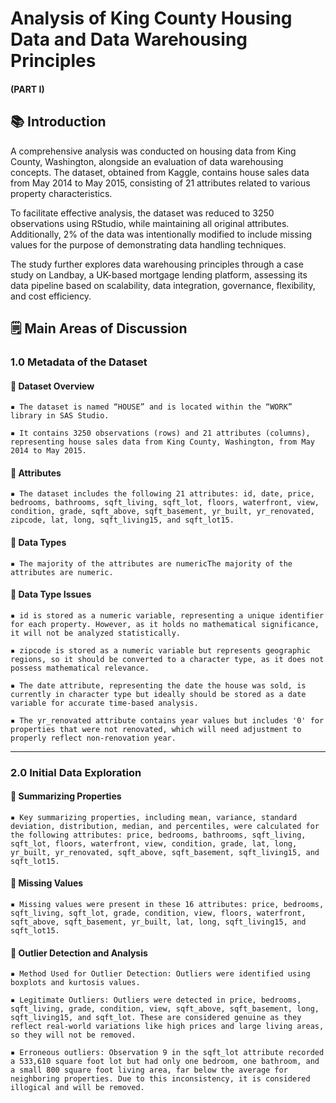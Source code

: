 # Analysis of King County Housing Data and Data Warehousing Principles

#### (PART I)

## 📚 Introduction

A comprehensive analysis was conducted on housing data from King County, Washington, alongside an evaluation of data warehousing concepts. The dataset, obtained from Kaggle, contains house sales data from May 2014 to May 2015, consisting of 21 attributes related to various property characteristics. 

To facilitate effective analysis, the dataset was reduced to 3250 observations using RStudio, while maintaining all original attributes. Additionally, 2% of the data was intentionally modified to include missing values for the purpose of demonstrating data handling techniques. 

The study further explores data warehousing principles through a case study on Landbay, a UK-based mortgage lending platform, assessing its data pipeline based on scalability, data integration, governance, flexibility, and cost efficiency.

## 🗒️ Main Areas of Discussion

### 1.0 Metadata of the Dataset

#### 📌 Dataset Overview

    ▪️ The dataset is named “HOUSE” and is located within the “WORK” library in SAS Studio.
    
    ▪️ It contains 3250 observations (rows) and 21 attributes (columns), representing house sales data from King County, Washington, from May 2014 to May 2015.
    
#### 📌 Attributes

    ▪️ The dataset includes the following 21 attributes: id, date, price, bedrooms, bathrooms, sqft_living, sqft_lot, floors, waterfront, view, condition, grade, sqft_above, sqft_basement, yr_built, yr_renovated, zipcode, lat, long, sqft_living15, and sqft_lot15.
    
#### 📌 Data Types

    ▪️ The majority of the attributes are numericThe majority of the attributes are numeric. 

#### 📌 Data Type Issues

    ▪️ id is stored as a numeric variable, representing a unique identifier for each property. However, as it holds no mathematical significance, it will not be analyzed statistically.

    ▪️ zipcode is stored as a numeric variable but represents geographic regions, so it should be converted to a character type, as it does not possess mathematical relevance.

    ▪️ The date attribute, representing the date the house was sold, is currently in character type but ideally should be stored as a date variable for accurate time-based analysis.
    
    ▪️ The yr_renovated attribute contains year values but includes '0' for properties that were not renovated, which will need adjustment to properly reflect non-renovation year.

---

### 2.0 Initial Data Exploration

#### 📌 Summarizing Properties

    ▪️ Key summarizing properties, including mean, variance, standard deviation, distribution, median, and percentiles, were calculated for the following attributes: price, bedrooms, bathrooms, sqft_living, sqft_lot, floors, waterfront, view, condition, grade, lat, long, yr_built, yr_renovated, sqft_above, sqft_basement, sqft_living15, and sqft_lot15.

#### 📌 Missing Values

    ▪️ Missing values were present in these 16 attributes: price, bedrooms, sqft_living, sqft_lot, grade, condition, view, floors, waterfront, sqft_above, sqft_basement, yr_built, lat, long, sqft_living15, and sqft_lot15. 

#### 📌 Outlier Detection and Analysis

    ▪️ Method Used for Outlier Detection: Outliers were identified using boxplots and kurtosis values. 
    
    ▪️ Legitimate Outliers: Outliers were detected in price, bedrooms, sqft_living, grade, condition, view, sqft_above, sqft_basement, long, sqft_living15, and sqft_lot. These are considered genuine as they reflect real-world variations like high prices and large living areas, so they will not be removed.

    ▪️ Erroneous outliers: Observation 9 in the sqft_lot attribute recorded a 533,610 square foot lot but had only one bedroom, one bathroom, and a small 800 square foot living area, far below the average for neighboring properties. Due to this inconsistency, it is considered illogical and will be removed.
    
   


    


